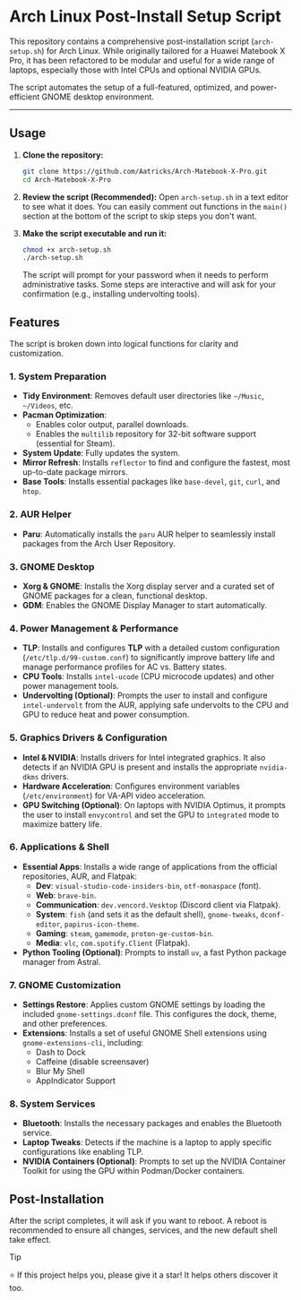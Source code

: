 # Arch Linux Post-Install Setup Script

This repository contains a comprehensive post-installation script (`arch-setup.sh`) for Arch Linux. While originally tailored for a Huawei Matebook X Pro, it has been refactored to be modular and useful for a wide range of laptops, especially those with Intel CPUs and optional NVIDIA GPUs.

The script automates the setup of a full-featured, optimized, and power-efficient GNOME desktop environment.

---

## Usage

1.  **Clone the repository:**
    ```bash
    git clone https://github.com/Aatricks/Arch-Matebook-X-Pro.git
    cd Arch-Matebook-X-Pro
    ```

2.  **Review the script (Recommended):**
    Open `arch-setup.sh` in a text editor to see what it does. You can easily comment out functions in the `main()` section at the bottom of the script to skip steps you don't want.

3.  **Make the script executable and run it:**
    ```bash
    chmod +x arch-setup.sh
    ./arch-setup.sh
    ```
    The script will prompt for your password when it needs to perform administrative tasks. Some steps are interactive and will ask for your confirmation (e.g., installing undervolting tools).

## Features

The script is broken down into logical functions for clarity and customization.

### 1. System Preparation
*   **Tidy Environment**: Removes default user directories like `~/Music`, `~/Videos`, etc.
*   **Pacman Optimization**:
    *   Enables color output, parallel downloads.
    *   Enables the `multilib` repository for 32-bit software support (essential for Steam).
*   **System Update**: Fully updates the system.
*   **Mirror Refresh**: Installs `reflector` to find and configure the fastest, most up-to-date package mirrors.
*   **Base Tools**: Installs essential packages like `base-devel`, `git`, `curl`, and `htop`.

### 2. AUR Helper
*   **Paru**: Automatically installs the `paru` AUR helper to seamlessly install packages from the Arch User Repository.

### 3. GNOME Desktop
*   **Xorg & GNOME**: Installs the Xorg display server and a curated set of GNOME packages for a clean, functional desktop.
*   **GDM**: Enables the GNOME Display Manager to start automatically.

### 4. Power Management & Performance
*   **TLP**: Installs and configures **TLP** with a detailed custom configuration (`/etc/tlp.d/99-custom.conf`) to significantly improve battery life and manage performance profiles for AC vs. Battery states.
*   **CPU Tools**: Installs `intel-ucode` (CPU microcode updates) and other power management tools.
*   **Undervolting (Optional)**: Prompts the user to install and configure `intel-undervolt` from the AUR, applying safe undervolts to the CPU and GPU to reduce heat and power consumption.

### 5. Graphics Drivers & Configuration
*   **Intel & NVIDIA**: Installs drivers for Intel integrated graphics. It also detects if an NVIDIA GPU is present and installs the appropriate `nvidia-dkms` drivers.
*   **Hardware Acceleration**: Configures environment variables (`/etc/environment`) for VA-API video acceleration.
*   **GPU Switching (Optional)**: On laptops with NVIDIA Optimus, it prompts the user to install `envycontrol` and set the GPU to `integrated` mode to maximize battery life.

### 6. Applications & Shell
*   **Essential Apps**: Installs a wide range of applications from the official repositories, AUR, and Flatpak:
    *   **Dev**: `visual-studio-code-insiders-bin`, `otf-monaspace` (font).
    *   **Web**: `brave-bin`.
    *   **Communication**: `dev.vencord.Vesktop` (Discord client via Flatpak).
    *   **System**: `fish` (and sets it as the default shell), `gnome-tweaks`, `dconf-editor`, `papirus-icon-theme`.
    *   **Gaming**: `steam`, `gamemode`, `proton-ge-custom-bin`.
    *   **Media**: `vlc`, `com.spotify.Client` (Flatpak).
*   **Python Tooling (Optional)**: Prompts to install `uv`, a fast Python package manager from Astral.

### 7. GNOME Customization
*   **Settings Restore**: Applies custom GNOME settings by loading the included `gnome-settings.dconf` file. This configures the dock, theme, and other preferences.
*   **Extensions**: Installs a set of useful GNOME Shell extensions using `gnome-extensions-cli`, including:
    *   Dash to Dock
    *   Caffeine (disable screensaver)
    *   Blur My Shell
    *   AppIndicator Support

### 8. System Services
*   **Bluetooth**: Installs the necessary packages and enables the Bluetooth service.
*   **Laptop Tweaks**: Detects if the machine is a laptop to apply specific configurations like enabling TLP.
*   **NVIDIA Containers (Optional)**: Prompts to set up the NVIDIA Container Toolkit for using the GPU within Podman/Docker containers.

## Post-Installation

After the script completes, it will ask if you want to reboot. A reboot is recommended to ensure all changes, services, and the new default shell take effect.

> [!TIP]
> ⭐ If this project helps you, please give it a star! It helps others discover it too.
